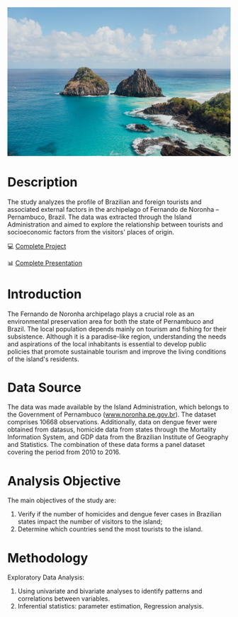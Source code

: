 <img src = "/f_noronha.jpeg">

# Description
The study analyzes the profile of Brazilian and foreign tourists and associated external factors in the archipelago of Fernando de Noronha – Pernambuco, Brazil. The data was extracted through the Island Administration and aimed to explore the relationship between tourists and socioeconomic factors from the visitors' places of origin.

💻 [Complete Project](https://github.com/JonatasV/fernando_noronha_eda/blob/main/Analise_Dados_FN.ipynb)

📊 [Complete Presentation](https://github.com/JonatasV/fernando_noronha_eda/blob/main/Presentation_FN_EDA.pdf)

# Introduction
The Fernando de Noronha archipelago plays a crucial role as an environmental preservation area for both the state of Pernambuco and Brazil. The local population depends mainly on tourism and fishing for their subsistence. Although it is a paradise-like region, understanding the needs and aspirations of the local inhabitants is essential to develop public policies that promote sustainable tourism and improve the living conditions of the island's residents.

# Data Source
The data was made available by the Island Administration, which belongs to the Government of Pernambuco (www.noronha.pe.gov.br). The dataset comprises 10668 observations. Additionally, data on dengue fever were obtained from datasus, homicide data from states through the Mortality Information System, and GDP data from the Brazilian Institute of Geography and Statistics. The combination of these data forms a panel dataset covering the period from 2010 to 2016.

# Analysis Objective
The main objectives of the study are:
1. Verify if the number of homicides and dengue fever cases in Brazilian states impact the number of visitors to the island;
2. Determine which countries send the most tourists to the island.

# Methodology
Exploratory Data Analysis: 
1. Using univariate and bivariate analyses to identify patterns and correlations between variables.
2. Inferential statistics: parameter estimation, Regression analysis.


